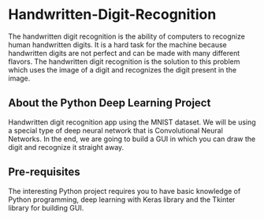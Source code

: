 # Handwritten-Digit-Recognition
The handwritten digit recognition is the ability of computers to recognize human handwritten digits. It is a hard task for the machine because handwritten digits are not perfect and can be made with many different flavors. The handwritten digit recognition is the solution to this problem which uses the image of a digit and recognizes the digit present in the image.

## About the Python Deep Learning Project

Handwritten digit recognition app using the MNIST dataset. 
We will be using a special type of deep neural network that is Convolutional Neural Networks.
In the end, we are going to build a GUI in which you can draw the digit and recognize it straight away.

## Pre-requisites

The interesting Python project requires you to have basic knowledge of Python programming, deep learning with Keras library and the Tkinter library for building GUI.
